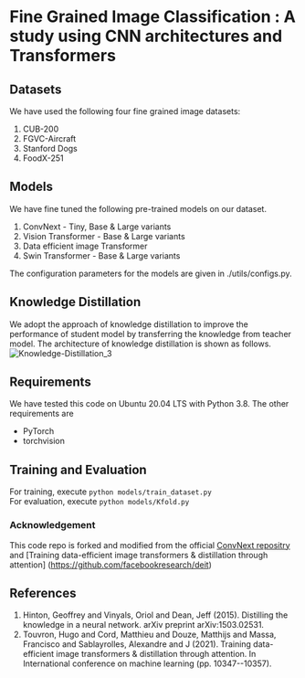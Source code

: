 # Fine Grained Image Classification : A study using CNN architectures and Transformers
## Datasets
We have used the following four fine grained image datasets:
1. CUB-200
2. FGVC-Aircraft
3. Stanford Dogs
4. FoodX-251

 ## Models
We have fine tuned the following pre-trained models on our dataset.
1. ConvNext - Tiny, Base & Large variants
2. Vision Transformer - Base & Large variants
3. Data efficient image Transformer
4. Swin Transformer - Base & Large variants
 
The configuration parameters for the models are given in ./utils/configs.py.

 ## Knowledge Distillation
We adopt the approach of knowledge distillation to improve the performance of student model by transferring the knowledge from teacher model. The architecture of knowledge distillation is shown as follows.
![Knowledge-Distillation_3](https://user-images.githubusercontent.com/113207800/236699344-a24d8353-7240-4ebe-a9fb-d62f006b2b60.png)


## Requirements 
We have tested this code on Ubuntu 20.04 LTS with Python 3.8. The other requirements are <br>
 - PyTorch
 - torchvision
 
## Training and Evaluation
<!--The repository provides code for both fine-tuning and knowledge distillation:-->
For training, execute 
`python models/train_dataset.py`<br>
For evaluation, execute 
`python models/Kfold.py`

<!--### Fine-Tuning
The fine-tuning code allows for the training of the convolutional neural networks (ConvNets), Vision Transformers (ViT), and Swin Transformers on the specified dataset.

### Kfold Cross Validation
The Kfold.py file provides code for running k-fold cross validation on the dataset to evaluate model performance. The code allows for specifying the number of epochs and the optimizer used for training


### Knowledge Distillation
The knowledge distillation code allows for the transfer of knowledge from a pre-trained teacher model to a smaller student model, with the goal of improving the performance of the student model on Stanford Dogs and FoodX-251.

### Data Augmentation
The models are trained with data augmentation techniques to improve their generalization performance. The following transformations are applied to the images during training:

1. Random horizontal flip
2. Random rotation
3. Random autocontrast
4. Resize to 256 x 256
5. Center crop to 224 x 224
6. To tensor
7. Normalize with mean (0.485, 0.456, 0.406) and standard deviation (0.229, 0.224, 0.225)-->


### Acknowledgement
This code repo is forked and modified from the official [ConvNext repositry](https://github.com/facebookresearch/ConvNeXt) and [Training data-efficient image transformers & distillation through attention] (https://github.com/facebookresearch/deit)

## References
1. Hinton, Geoffrey and Vinyals, Oriol and Dean, Jeff (2015). Distilling the knowledge in a neural network. arXiv preprint arXiv:1503.02531.
2. Touvron, Hugo and Cord, Matthieu and Douze, Matthijs and Massa, Francisco and Sablayrolles, Alexandre and J (2021). Training data-efficient image transformers & distillation through attention. In International conference on machine learning (pp. 10347--10357).
